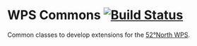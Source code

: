 # WPS Commons [![Build Status](https://travis-ci.org/autermann/wps-commons.png?branch=master)](https://travis-ci.org/autermann/wps-commons)

Common classes to develop extensions for the [52°North WPS](https://github.com/52North/WPS).

